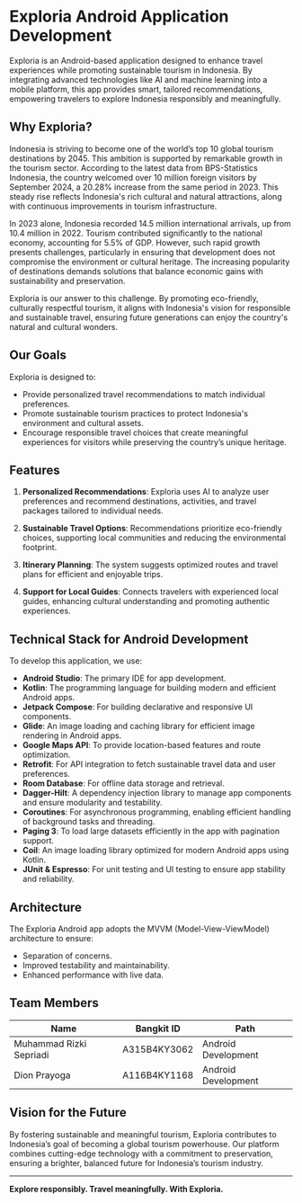 # Exploria Android Application Development

Exploria is an Android-based application designed to enhance travel experiences while promoting sustainable tourism in Indonesia. By integrating advanced technologies like AI and machine learning into a mobile platform, this app provides smart, tailored recommendations, empowering travelers to explore Indonesia responsibly and meaningfully.

## Why Exploria?

Indonesia is striving to become one of the world’s top 10 global tourism destinations by 2045. This ambition is supported by remarkable growth in the tourism sector. According to the latest data from BPS-Statistics Indonesia, the country welcomed over 10 million foreign visitors by September 2024, a 20.28% increase from the same period in 2023. This steady rise reflects Indonesia's rich cultural and natural attractions, along with continuous improvements in tourism infrastructure.

In 2023 alone, Indonesia recorded 14.5 million international arrivals, up from 10.4 million in 2022. Tourism contributed significantly to the national economy, accounting for 5.5% of GDP. However, such rapid growth presents challenges, particularly in ensuring that development does not compromise the environment or cultural heritage. The increasing popularity of destinations demands solutions that balance economic gains with sustainability and preservation.

Exploria is our answer to this challenge. By promoting eco-friendly, culturally respectful tourism, it aligns with Indonesia's vision for responsible and sustainable travel, ensuring future generations can enjoy the country's natural and cultural wonders.

## Our Goals

Exploria is designed to:
- Provide personalized travel recommendations to match individual preferences.
- Promote sustainable tourism practices to protect Indonesia's environment and cultural assets.
- Encourage responsible travel choices that create meaningful experiences for visitors while preserving the country’s unique heritage.

## Features

1. **Personalized Recommendations**:
   Exploria uses AI to analyze user preferences and recommend destinations, activities, and travel packages tailored to individual needs.

2. **Sustainable Travel Options**:
   Recommendations prioritize eco-friendly choices, supporting local communities and reducing the environmental footprint.

3. **Itinerary Planning**:
   The system suggests optimized routes and travel plans for efficient and enjoyable trips.

4. **Support for Local Guides**:
   Connects travelers with experienced local guides, enhancing cultural understanding and promoting authentic experiences.

## Technical Stack for Android Development

To develop this application, we use:

- **Android Studio**: The primary IDE for app development.
- **Kotlin**: The programming language for building modern and efficient Android apps.
- **Jetpack Compose**: For building declarative and responsive UI components.
- **Glide**: An image loading and caching library for efficient image rendering in Android apps.
- **Google Maps API**: To provide location-based features and route optimization.
- **Retrofit**: For API integration to fetch sustainable travel data and user preferences.
- **Room Database**: For offline data storage and retrieval.
- **Dagger-Hilt**: A dependency injection library to manage app components and ensure modularity and testability.
- **Coroutines**: For asynchronous programming, enabling efficient handling of background tasks and threading.
- **Paging 3**: To load large datasets efficiently in the app with pagination support.
- **Coil**: An image loading library optimized for modern Android apps using Kotlin.
- **JUnit & Espresso**: For unit testing and UI testing to ensure app stability and reliability.

## Architecture

The Exploria Android app adopts the MVVM (Model-View-ViewModel) architecture to ensure:

- Separation of concerns.
- Improved testability and maintainability.
- Enhanced performance with live data.

## Team Members

| **Name**                | **Bangkit ID**       | **Path**             |
|--------------------------|----------------------|----------------------|
| Muhammad Rizki Sepriadi | A315B4KY3062         | Android Development |
| Dion Prayoga        | A116B4KY1168        | Android Development |


## Vision for the Future

By fostering sustainable and meaningful tourism, Exploria contributes to Indonesia’s goal of becoming a global tourism powerhouse. Our platform combines cutting-edge technology with a commitment to preservation, ensuring a brighter, balanced future for Indonesia’s tourism industry.

---

**Explore responsibly. Travel meaningfully. With Exploria.**
